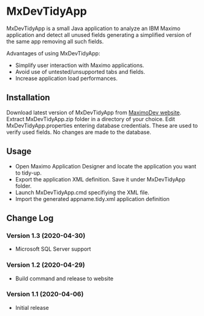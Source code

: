 # MxDevTidyApp

MxDevTidyApp is a small Java application to analyze an IBM Maximo application and detect all unused fields generating a simplified version of the same app removing all such fields.

Advantages of using MxDevTidyApp:
* Simplify user interaction with Maximo applications.
* Avoid use of untested/unsupported tabs and fields.
* Increase application load performances.

## Installation

Download latest version of MxDevTidyApp from [MaximoDev website](https://bportaluri.com/mxdevtidyapp).
Extract MxDevTidyApp.zip folder in a directory of your choice.
Edit MxDevTidyApp.properties entering database credentials. These are used to verify used fields. No changes are made to the database.


## Usage

* Open Maximo Application Designer and locate the application you want to tidy-up.
* Export the application XML definition. Save it under MxDevTidyApp folder.
* Launch MxDevTidyApp.cmd specifiying the XML file.
* Import the generated appname.tidy.xml application definition


## Change Log

### Version 1.3 (2020-04-30)
- Microsoft SQL Server support
### Version 1.2 (2020-04-29)
- Build command and release to website
### Version 1.1 (2020-04-06)
- Initial release
